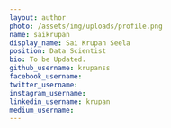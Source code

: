 ```yaml
---
layout: author
photo: /assets/img/uploads/profile.png
name: saikrupan
display_name: Sai Krupan Seela
position: Data Scientist
bio: To be Updated.
github_username: krupanss
facebook_username: 
twitter_username: 
instagram_username: 
linkedin_username: krupan
medium_username: 
---
```

